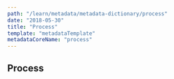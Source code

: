 ```yaml
---
path: "/learn/metadata/metadata-dictionary/process"
date: "2018-05-30"
title: "Process"
template: "metadataTemplate"
metadataCoreName: "process"
---
```


## Process
